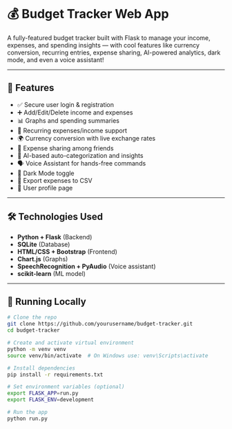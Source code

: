 # 💰 Budget Tracker Web App

A fully-featured budget tracker built with Flask to manage your income, expenses, and spending insights — with cool features like currency conversion, recurring entries, expense sharing, AI-powered analytics, dark mode, and even a voice assistant!

---

## 🔧 Features

- ✅ Secure user login & registration
- ➕ Add/Edit/Delete income and expenses
- 📊 Graphs and spending summaries
- 🔄 Recurring expenses/income support
- 🌍 Currency conversion with live exchange rates
- 🤝 Expense sharing among friends
- 🧠 AI-based auto-categorization and insights
- 🗣 Voice Assistant for hands-free commands
- 🌙 Dark Mode toggle
- 📁 Export expenses to CSV
- 👤 User profile page

---

## 🛠 Technologies Used

- **Python + Flask** (Backend)
- **SQLite** (Database)
- **HTML/CSS + Bootstrap** (Frontend)
- **Chart.js** (Graphs)
- **SpeechRecognition + PyAudio** (Voice assistant)
- **scikit-learn** (ML model)

---

## 🧪 Running Locally

```bash
# Clone the repo
git clone https://github.com/yourusername/budget-tracker.git
cd budget-tracker

# Create and activate virtual environment
python -m venv venv
source venv/bin/activate  # On Windows use: venv\Scripts\activate

# Install dependencies
pip install -r requirements.txt

# Set environment variables (optional)
export FLASK_APP=run.py
export FLASK_ENV=development

# Run the app
python run.py
